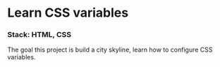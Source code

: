 # Learn CSS variables
### Stack: HTML, CSS
The goal this project is build a city skyline, learn how to configure CSS variables.
